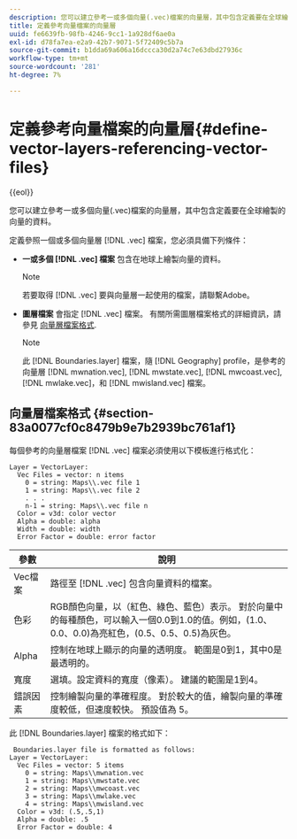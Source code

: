 ```yaml
---
description: 您可以建立參考一或多個向量(.vec)檔案的向量層，其中包含定義要在全球繪製的向量的資料。
title: 定義參考向量檔案的向量層
uuid: fe6639fb-98fb-4246-9cc1-1a928df6ae0a
exl-id: d78fa7ea-e2a9-42b7-9071-5f72409c5b7a
source-git-commit: b1dda69a606a16dccca30d2a74c7e63dbd27936c
workflow-type: tm+mt
source-wordcount: '281'
ht-degree: 7%

---
```


# 定義參考向量檔案的向量層{#define-vector-layers-referencing-vector-files}

{{eol}}

您可以建立參考一或多個向量(.vec)檔案的向量層，其中包含定義要在全球繪製的向量的資料。

定義參照一個或多個向量層 [!DNL .vec] 檔案，您必須具備下列條件：

* **一或多個 [!DNL .vec] 檔案** 包含在地球上繪製向量的資料。

   >[!NOTE]
   >
   >若要取得 [!DNL .vec] 要與向量層一起使用的檔案，請聯繫Adobe。

* **圖層檔案** 會指定 [!DNL .vec] 檔案。 有關所需圖層檔案格式的詳細資訊，請參見 [向量層檔案格式](../../../../home/c-get-started/c-im-layers/c-vctr-layers/c-ref-vctr-files.md#section-83a0077cf0c8479b9e7b2939bc761af1).

   >[!NOTE]
   >
   >此 [!DNL Boundaries.layer] 檔案，隨 [!DNL Geography] profile，是參考的向量層 [!DNL mwnation.vec], [!DNL mwstate.vec], [!DNL mwcoast.vec], [!DNL mwlake.vec]，和 [!DNL mwisland.vec] 檔案。

## 向量層檔案格式 {#section-83a0077cf0c8479b9e7b2939bc761af1}

每個參考的向量層檔案 [!DNL .vec] 檔案必須使用以下模板進行格式化：

```
Layer = VectorLayer:
  Vec Files = vector: n items
    0 = string: Maps\\.vec file 1
    1 = string: Maps\\.vec file 2
    . . .
    n-1 = string: Maps\\.vec file n
  Color = v3d: color vector
  Alpha = double: alpha
  Width = double: width
  Error Factor = double: error factor
```

| 參數 | 說明 |
|---|---|
| Vec檔案 | 路徑至 [!DNL .vec] 包含向量資料的檔案。 |
| 色彩 | RGB顏色向量，以（紅色、綠色、藍色）表示。 對於向量中的每種顏色，可以輸入一個0.0到1.0的值。例如，(1.0、0.0、0.0)為亮紅色，(0.5、0.5、0.5)為灰色。 |
| Alpha | 控制在地球上顯示的向量的透明度。 範圍是0到1，其中0是最透明的。 |
| 寬度 | 選填。設定資料的寬度（像素）。 建議的範圍是1到4。 |
| 錯誤因素 | 控制繪製向量的準確程度。 對於較大的值，繪製向量的準確度較低，但速度較快。 預設值為 5。 |

此 [!DNL Boundaries.layer] 檔案的格式如下：

```
 Boundaries.layer file is formatted as follows:
Layer = VectorLayer:
  Vec Files = vector: 5 items
    0 = string: Maps\\mwnation.vec
    1 = string: Maps\\mwstate.vec
    2 = string: Maps\\mwcoast.vec
    3 = string: Maps\\mwlake.vec
    4 = string: Maps\\mwisland.vec
  Color = v3d: (.5,.5,1)
  Alpha = double: .5
  Error Factor = double: 4
```
